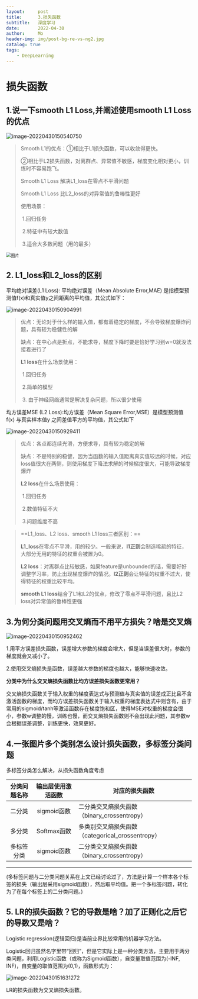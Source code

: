 ```yaml
---
layout:     post
title:      3.损失函数
subtitle:   深度学习
date:       2022-04-30
author:     Mo
header-img: img/post-bg-re-vs-ng2.jpg
catalog: true
tags:
    - DeepLearning 
---
```


# 损失函数

## **1.说一下smooth L1 Loss,并阐述使用smooth L1 Loss的优点**

![image-20220430150540750](https://s2.loli.net/2022/04/30/OudSeBU79AbtnTv.png)

> Smooth L1的优点：①相比于L1损失函数，可以收敛得更快。
>
> ​          	 ②相比于L2损失函数，对离群点、异常值不敏感，梯度变化相对更小，训练时不容易跑飞。
>
> 
>
> Smooth L1 Loss 解决L1_loss在零点不平滑问题 
>
> Smooth L1 Loss 比L2_loss的对异常值的鲁棒性更好
>
> 
>
> 使用场景：
>
> ​	1.回归任务
>
> ​	2.特征中有较大数值
>
> ​	3.适合大多数问题（用的最多）

<img src="https://s2.loli.net/2022/04/30/vQMBbxiPwUjyn3m.jpg" alt="图片" style="zoom:80%;" />

## **2. L1_loss和L2_loss的区别**

平均绝对误差(L1 Loss): 平均绝对误差（Mean Absolute Error,MAE) 是指模型预测值f(x)和真实值y之间距离的平均值，其公式如下：

![image-20220430150904991](https://s2.loli.net/2022/04/30/1z7NPxhYqAGHrJK.png)

> 优点：无论对于什么样的输入值，都有着稳定的梯度，不会导致梯度爆炸问题，具有较为稳健性的解
>
> 缺点：在中心点是折点，不能求导，梯度下降时要是恰好学习到w=0就没法接着进行了
>
> 
>
> **L1 loss**在什么场景使用：
>
> ​	1.回归任务
>
> ​	2.简单的模型
>
> ​	3. 由于神经网络通常是解决复杂问题，所以很少使用
>



均方误差MSE (L2 Loss):均方误差（Mean Square Error,MSE）是模型预测值f(x) 与真实样本值y 之间差值平方的平均值，其公式如下

![image-20220430150929411](https://s2.loli.net/2022/04/30/w15rgDJE7l2sGQv.png)

> 优点：各点都连续光滑，方便求导，具有较为稳定的解
>
> 缺点：不是特别的稳健，因为当函数的输入值距离真实值较远的时候，对应loss值很大在两侧，则使用梯度下降法求解的时候梯度很大，可能导致梯度爆炸
>
> 
>
> **L2 loss**在什么场景使用：
>
> ​	1.回归任务
>
> ​	2.数值特征不大
>
> ​	3.问题维度不高

> ==L1_loss、L2 loss、smooth L1 loss三者区别：==
>
> **L1_loss**在零点不平滑，用的较少。一般来说，**l1正则**会制造稀疏的特征，大部分无用的特征的权重会被置为0。
>
> **L2 loss**：对离群点比较敏感，如果feature是unbounded的话，需要好好调整学习率，防止出现梯度爆炸的情况。**l2正则**会让特征的权重不过大，使得特征的权重比较平均。
>
> **smooth L1 loss**结合了L1和L2的优点，修改了零点不平滑问题，且比L2 loss对异常值的鲁棒性更强

## **3.为何分类问题用交叉熵而不用平方损失？啥是交叉熵**

![image-20220430150952462](https://s2.loli.net/2022/04/30/UzKmnGY7yErfb2N.png)

1.用平方误差损失函数，误差增大参数的梯度会增大，但是当误差很大时，参数的梯度就会又减小了。

2.使用交叉熵损失是函数，误差越大参数的梯度也越大，能够快速收敛。



**分类中为什么交叉熵损失函数比均方误差损失函数更常用？**

交叉熵损失函数关于输入权重的梯度表达式与预测值与真实值的误差成正比且不含激活函数的梯度，而均方误差损失函数关于输入权重的梯度表达式中则含有，由于常用的sigmoid/tanh等激活函数存在梯度饱和区，使得MSE对权重的梯度会很小，参数w调整的慢，训练也慢，而交叉熵损失函数则不会出现此问题，其参数w会根据误差调整，训练更快，效果更好。



## **4.一张图片多个类别怎么设计损失函数，多标签分类问题**

多标签分类怎么解决，从损失函数角度考虑

| 分类问题名称 | 输出层使用激活函数 | 对应的损失函数                                   |
| :----------: | :----------------: | ------------------------------------------------ |
|    二分类    |    sigmoid函数     | 二分类交叉熵损失函数（binary_crossentropy）      |
|    多分类    |    Softmax函数     | 多类别交叉熵损失函数（categorical_crossentropy） |
|  多标签分类  |    sigmoid函数     | 二分类交叉熵损失函数（binary_crossentropy）      |

****

(多标签问题与二分类问题关系在上文已经讨论过了，方法是计算一个样本各个标签的损失（输出层采用sigmoid函数），然后取平均值。把一个多标签问题，转化为了在每个标签上的二分类问题。)



## **5. LR的损失函数？它的导数是啥？加了正则化之后它的导数又是啥？**

Logistic regression(逻辑回归)是当前业界比较常用的机器学习方法。



Logistic回归虽然名字里带“回归”，但是它实际上是一种分类方法，主要用于两分类问题，利用Logistic函数（或称为Sigmoid函数），自变量取值范围为(-INF, INF)，自变量的取值范围为(0,1)，函数形式为：

![image-20220430151631272](https://s2.loli.net/2022/04/30/KxLSVlisf7btEvg.png)

LR的损失函数为交叉熵损失函数。

